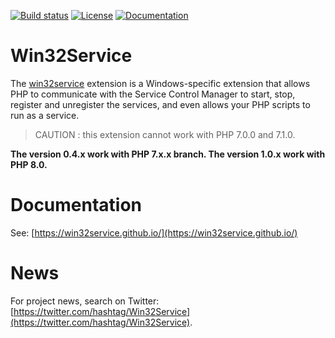 [![Build status](https://ci.appveyor.com/api/projects/status/7wqljie1knsrtfkh/branch/v0.4.x?svg=true)](https://ci.appveyor.com/project/macintoshplus/win32service/branch/v0.4.x)
[![License](https://img.shields.io/badge/license-PHP_License-blue.svg)](http://www.php.net/license/3_01.txt)
[![Documentation](https://img.shields.io/badge/manual-win32service-blue.svg)](http://php.net/manual/en/book.win32service.php)

# Win32Service

The [win32service](https://pecl.php.net/package/win32service) extension is a Windows-specific extension that allows PHP to communicate with the Service Control Manager to start, stop, register and unregister the services, and even allows your PHP scripts to run as a service.

> CAUTION : this extension cannot work with PHP 7.0.0 and 7.1.0.

**The version 0.4.x work with PHP 7.x.x branch. The version 1.0.x work with PHP 8.0.**

# Documentation

See: [https://win32service.github.io/](https://win32service.github.io/)

# News

For project news, search on Twitter: [https://twitter.com/hashtag/Win32Service](https://twitter.com/hashtag/Win32Service).
